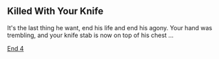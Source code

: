 Killed With Your Knife
---
It's the last thing he want, end his life and end his agony. Your hand was trembling, and your knife stab is now on top of his chest ...

[End 4](../endings/end-4.md)